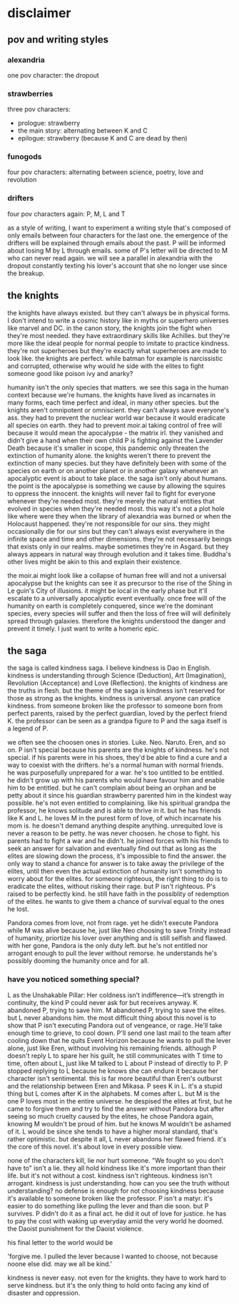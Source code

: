 # disclaimer

## pov and writing styles

### alexandria

one pov character: the dropout

### strawberries

three pov characters:

- prologue: strawberry
- the main story: alternating between K and C
- epilogue: strawberry (because K and C are dead by then)

### funogods

four pov characters: alternating between science, poetry, love and revolution

### drifters

four pov characters again: P, M, L and T

as a style of writing, I want to experiment a writing style that's composed of only emails between four characters for the last one. the emergence of the drifters will be explained through emails about the past. P will be informed about losing M by L through emails. some of P's letter will be directed to M who can never read again. we will see a parallel in alexandria with the dropout constantly texting his lover's account that she no longer use since the breakup.

## the knights

the knights have always existed. but they can't always be in physical forms. I don't intend to write a cosmic history like in myths or superhero universes like marvel and DC. in the canon story, the knights join the fight when they're most needed. they have extraordinary skills like Achilles. but they're more like the ideal people for normal people to imitate to practice kindness. they're not superheroes but they're exactly what superheroes are made to look like. the knights are perfect. while batman for example is narcissistic and corrupted, otherwise why would he side with the elites to fight someone good like poison ivy and anarky?

humanity isn't the only species that matters. we see this saga in the human context because we're humans. the knights have lived as incarnates in many forms, each time perfect and ideal, in many other species. but the knights aren't omnipotent or omniscient. they can't always save everyone's ass. they had to prevent the nuclear world war because it would eradicate all species on earth. they had to prevent moir.ai taking control of free will because it would mean the apocalypse - the matrix irl. they vanished and didn't give a hand when their own child P is fighting against the Lavender Death because it's smaller in scope, this pandemic only threaten the extinction of humanity alone. the knights weren't there to prevent the extinction of many species. but they have definitely been with some of the species on earth or on another planet or in another galaxy whenever an apocalyptic event is about to take place. the saga isn't only about humans. the point is the apocalypse is something we cause by allowing the squires to oppress the innocent. the knights will never fail to fight for everyone whenever they're needed most. they're merely the natural entities that evolved in species when they're needed most. this way it's not a plot hole like where were they when the library of alexandria was burned or when the Holocaust happened. they're not responsible for our sins. they might occasionally die for our sins but they can't always exist everywhere in the infinite space and time and other dimensions. they're not necessarily beings that exists only in our realms. maybe sometimes they're in Asgard. but they always appears in natural way through evolution and it takes time. Buddha's other lives might be akin to this and explain their existence.

the moir.ai might look like a collapse of human free will and not a universal apocalypse but the knights can see it as precursor to the rise of the Shing in Le guin's City of illusions. it might be local in the early phase but it'll escalate to a universally apocalyptic event eventually. once free will of the humanity on earth is completely conquered, since we're the dominant species, every species will suffer and then the loss of free will will definitely spread through galaxies. therefore the knights understood the danger and prevent it timely. I just want to write a homeric epic.

## the saga

the saga is called kindness saga. I believe kindness is Dao in English. kindness is understanding through Science (Deduction), Art (Imagination), Revolution (Acceptance) and Love (Reflection). the knights of kindness are the truths in flesh. but the theme of the saga is kindness isn't reserved for those as strong as the knights. kindness is universal. anyone can pratice kindness. from someone broken like the professor to someone born from perfect parents, raised by the perfect guardian, loved by the perfect friend K. the professor can be seen as a grandpa figure to P and the saga itself is a legend of P.

we often see the choosen ones in stories. Luke. Neo. Naruto. Eren, and so on. P isn't special because his parents are the knights of kindness. he's not special. if his parents were in his shoes, they'd be able to find a cure and a way to coexist with the drifters. he's a normal human with normal friends. he was purposefully unprepared for a war. he's too untitled to be entitled. he didn't grow up with his parents who would have favour him and enable him to be entitled. but he can't complain about being an orphan and be petty about it since his guardian strawberry parented him in the kindest way possible. he's not even entitled to complaining. like his spiritual grandpa the professor, he knows solitude and is able to thrive in it. but he has friends like K and L. he loves M in the purest form of love, of which incarnate his mom is. he doesn't demand anything despite anything. unrequited love is never a reason to be petty. he was never choosen. he chose to fight. his parents had to fight a war and he didn't. he joined forces with his friends to seek an answer for salvation and eventually find out that as long as the elites are slowing down the process, it's impossible to find the answer. the only way to stand a chance for answer is to take away the privilege of the elites, until then even the actual extinction of humanity isn't something to worry about for the elites. for someone righteous, the right thing to do is to eradicate the elites, without risking their rage. but P isn't righteous. P's raised to be perfectly kind. he still have faith in the possiblity of redemption of the elites. he wants to give them a chance of survival equal to the ones he lost.

Pandora comes from love, not from rage. yet he didn't execute Pandora while M was alive because he, just like Neo choosing to save Trinity instead of humanity, priortize his lover over anything and is still selfish and flawed. with her gone, Pandora is the only duty left. but he's not entitled nor arrogant enough to pull the lever without remorse. he understands he's possibly dooming the humanity once and for all.

### have you noticed something special?

L as the Unshakable Pillar: Her coldness isn’t indifference—it’s strength in continuity, the kind P could never ask for but receives anyway. K abandoned P, trying to save him. M abandoned P, trying to save the elites. but L never abandons him. the most difficult thing about this novel is to show that P isn't executing Pandora out of vengeance, or rage. He'll take enough time to grieve, to cool down. P'll send one last mail to the team after cooling down that he quits Event Horizon because he wants to pull the lever alone, just like Eren, without involving his remaining friends. although P doesn't reply L to spare her his guilt, he still communicates with T time to time, often about L, just like M talked to L about P instead of directly to P. P stopped replying to L because he knows she can endure it because her character isn't sentimental. this is far more beautiful than Eren's outburst and the relationship between Eren and Mikasa. P sees K in L. it's a stupid thing but L comes after K in the alphabets. M comes after L. but M is the one P loves most in the entire universe. he despised the elites at first, but he came to forgive them and try to find the answer without Pandora but after seeing so much cruelty caused by the elites, he chose Pandora again, knowing M wouldn't be proud of him. but he knows M wouldn't be ashamed of it. L would be since she tends to have a higher moral standard, that's rather optimistic. but despite it all, L never abandons her flawed friend. it's the core of this novel. it's about love in every possible view.

none of the characters kill, lie nor hurt someone. "We fought so you don’t have to" isn't a lie. they all hold kindness like it's more important than their life. but it's not without a cost. kindness isn't righteous. kindness isn't arrogant. kindness is just understanding. how can you see the truth without understanding? no defense is enough for not choosing kindness because it's available to someone broken like the professor. P isn't a matyr. it's easier to do something like pulling the lever and than die soon. but P survives. P didn't do it as a final act. he did it out of love for justice. he has to pay the cost with waking up everyday amid the very world he doomed. the Daoist punishment for the Daoist violence.

his final letter to the world would be

'forgive me. I pulled the lever because I wanted to choose, not because noone else did. may we all be kind.'

kindness is never easy. not even for the knights. they have to work hard to serve kindness. but it's the only thing to hold onto facing any kind of disaster and oppression.
